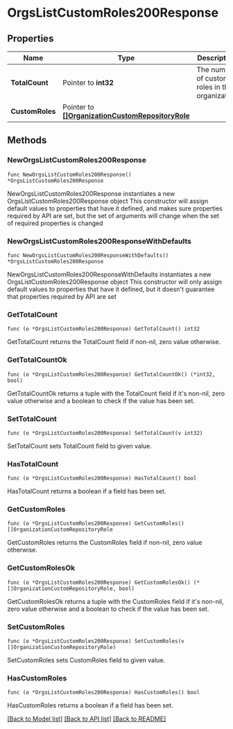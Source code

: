 # OrgsListCustomRoles200Response

## Properties

Name | Type | Description | Notes
------------ | ------------- | ------------- | -------------
**TotalCount** | Pointer to **int32** | The number of custom roles in this organization | [optional] 
**CustomRoles** | Pointer to [**[]OrganizationCustomRepositoryRole**](OrganizationCustomRepositoryRole.md) |  | [optional] 

## Methods

### NewOrgsListCustomRoles200Response

`func NewOrgsListCustomRoles200Response() *OrgsListCustomRoles200Response`

NewOrgsListCustomRoles200Response instantiates a new OrgsListCustomRoles200Response object
This constructor will assign default values to properties that have it defined,
and makes sure properties required by API are set, but the set of arguments
will change when the set of required properties is changed

### NewOrgsListCustomRoles200ResponseWithDefaults

`func NewOrgsListCustomRoles200ResponseWithDefaults() *OrgsListCustomRoles200Response`

NewOrgsListCustomRoles200ResponseWithDefaults instantiates a new OrgsListCustomRoles200Response object
This constructor will only assign default values to properties that have it defined,
but it doesn't guarantee that properties required by API are set

### GetTotalCount

`func (o *OrgsListCustomRoles200Response) GetTotalCount() int32`

GetTotalCount returns the TotalCount field if non-nil, zero value otherwise.

### GetTotalCountOk

`func (o *OrgsListCustomRoles200Response) GetTotalCountOk() (*int32, bool)`

GetTotalCountOk returns a tuple with the TotalCount field if it's non-nil, zero value otherwise
and a boolean to check if the value has been set.

### SetTotalCount

`func (o *OrgsListCustomRoles200Response) SetTotalCount(v int32)`

SetTotalCount sets TotalCount field to given value.

### HasTotalCount

`func (o *OrgsListCustomRoles200Response) HasTotalCount() bool`

HasTotalCount returns a boolean if a field has been set.

### GetCustomRoles

`func (o *OrgsListCustomRoles200Response) GetCustomRoles() []OrganizationCustomRepositoryRole`

GetCustomRoles returns the CustomRoles field if non-nil, zero value otherwise.

### GetCustomRolesOk

`func (o *OrgsListCustomRoles200Response) GetCustomRolesOk() (*[]OrganizationCustomRepositoryRole, bool)`

GetCustomRolesOk returns a tuple with the CustomRoles field if it's non-nil, zero value otherwise
and a boolean to check if the value has been set.

### SetCustomRoles

`func (o *OrgsListCustomRoles200Response) SetCustomRoles(v []OrganizationCustomRepositoryRole)`

SetCustomRoles sets CustomRoles field to given value.

### HasCustomRoles

`func (o *OrgsListCustomRoles200Response) HasCustomRoles() bool`

HasCustomRoles returns a boolean if a field has been set.


[[Back to Model list]](../README.md#documentation-for-models) [[Back to API list]](../README.md#documentation-for-api-endpoints) [[Back to README]](../README.md)


